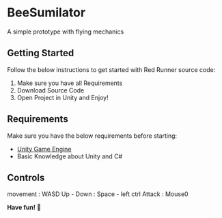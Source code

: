 # BeeSumilator
A simple prototype with flying mechanics 


## Getting Started

Follow the below instructions to get started with Red Runner source code:

1. Make sure you have all Requirements
2. Download Source Code
3. Open Project in Unity and Enjoy!

## Requirements

Make sure you have the below requirements before starting:

- [Unity Game Engine](https://unity3d.com)
- Basic Knowledge about Unity and C#


## Controls
movement : WASD 
Up - Down : Space - left ctrl 
Attack : Mouse0


**Have fun!** 🚀
